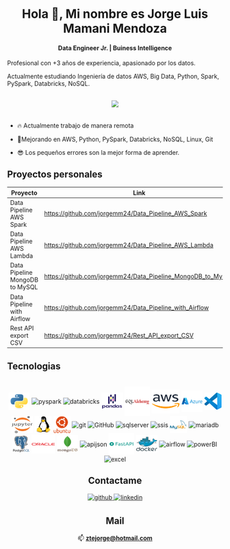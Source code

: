 <h1 align="center">Hola 👋, Mi nombre es Jorge Luis Mamani Mendoza</h1>
<h4 align="center">Data Engineer Jr. | Buiness Intelligence </h4>

Profesional con +3 años de experiencia, apasionado por los datos.

Actualmente estudiando Ingeniería de datos AWS, Big Data, Python, Spark, PySpark, Databricks, NoSQL.


<br/>  
<div align="center"><img src="https://todobi.com/content/images/2020/03/working_flow.gif" /></div>  
<br/>  

- 🔥 Actualmente trabajo de manera remota
  

- 📘Mejorando en AWS, Python, PySpark, Databricks, NoSQL, Linux, Git  
  

- 😎 Los pequeños errores son la mejor forma de aprender.  
## Proyectos personales

| Proyecto | Link |
| ------ | ------- |
| Data Pipeline AWS Spark | https://github.com/jorgemm24/Data_Pipeline_AWS_Spark |
| Data Pipeline AWS Lambda | https://github.com/jorgemm24/Data_Pipeline_AWS_Lambda |
| Data Pipeline MongoDB to MySQL | https://github.com/jorgemm24/Data_Pipeline_MongoDB_to_MySQL |
| Data Pipeline with Airflow | https://github.com/jorgemm24/Data_Pipeline_with_Airflow |
| Rest API export CSV | https://github.com/jorgemm24/Rest_API_export_CSV |


## Tecnologias
 <div style="display: inline_block" align="center"><br>
  <img align="center" alt="python" height="40" width="50" src="https://raw.githubusercontent.com/devicons/devicon/master/icons/python/python-original.svg">
  <img align="center" alt="pyspark" height="50" width="70" src="https://miro.medium.com/max/800/1*nPcdyVwgcuEZiEZiRqApug.jpeg">
  <img align="center" alt="databricks" height="50" width="80" src="https://upload.wikimedia.org/wikipedia/commons/6/63/Databricks_Logo.png">
  <img align="center" alt="pandas" height="40" width="50" src="https://raw.githubusercontent.com/devicons/devicon/master/icons/pandas/pandas-original-wordmark.svg">
  <img align="center" alt="sqlalchemy" height="70" width="60" src="https://raw.githubusercontent.com/devicons/devicon/master/icons/sqlalchemy/sqlalchemy-original-wordmark.svg">
  <img align="center" alt="AWS" height="55" width="65" src="https://raw.githubusercontent.com/devicons/devicon/master/icons/amazonwebservices/amazonwebservices-original-wordmark.svg">
  <img align="center" alt="azure" height="50" src="https://raw.githubusercontent.com/devicons/devicon/master/icons/azure/azure-original-wordmark.svg" />
  <img align="center" alt="VScode" height="40px" src="https://raw.githubusercontent.com/github/explore/80688e429a7d4ef2fca1e82350fe8e3517d3494d/topics/visual-studio-code/visual-studio-code.png" />
  <img align="center" alt="jupiter" height="40" width="50" src="https://raw.githubusercontent.com/devicons/devicon/master/icons/jupyter/jupyter-original-wordmark.svg">
  <img align="center" alt="linux" height="40px" src="https://raw.githubusercontent.com/devicons/devicon/master/icons/linux/linux-original.svg"/>
  <img align="center" alt="ubuntu" height="40px" src="https://raw.githubusercontent.com/devicons/devicon/master/icons/ubuntu/ubuntu-plain-wordmark.svg"/> 
  <img align="center" alt="git" height="40" src="https://www.vectorlogo.zone/logos/git-scm/git-scm-icon.svg" /> 
  <img align="center" alt="GitHub" height="40px" src="https://cdn-icons-png.flaticon.com/512/733/733553.png"/>
  
  <img align="center" alt="sqlserver" height="40px" src="https://www.svgrepo.com/show/303229/microsoft-sql-server-logo.svg" />
  <img align="center" alt="ssis" height="40px" src="https://static.javatpoint.com/tutorial/ssis/images/ssis-tutorial.jpg" />
  <img align="center" alt="MySQL" height="40px" src="https://raw.githubusercontent.com/devicons/devicon/master/icons/mysql/mysql-original-wordmark.svg" />
  <img align="center" alt="mariadb" height="40px" width="85" src="https://upload.wikimedia.org/wikipedia/commons/thumb/6/68/Mariadb-seal-browntext.svg/2560px-Mariadb-seal-browntext.svg.png" />
  
  <img align="center" alt="postgresql" height="40px" src="https://raw.githubusercontent.com/devicons/devicon/master/icons/postgresql/postgresql-original-wordmark.svg" />
  <img align="center" alt="oracle" height="45px" width="55" src="https://raw.githubusercontent.com/devicons/devicon/master/icons/oracle/oracle-original.svg" />
  <img align="center" alt="mongodb" height="40" width="50" src="https://raw.githubusercontent.com/devicons/devicon/master/icons/mongodb/mongodb-original-wordmark.svg">
  <img align="center" alt="apijson" height="40" width="85" src="https://react-etc.net/files/2016-10/screen-shot-2016-10-12-at-6.59.54.png">
  <img align="center" alt="fastapi" height="50" width="60" src="https://raw.githubusercontent.com/devicons/devicon/master/icons/fastapi/fastapi-original-wordmark.svg">
  <img align="center" alt="docker" height="40" width="50" src="https://raw.githubusercontent.com/devicons/devicon/master/icons/docker/docker-original-wordmark.svg">
  <img align="center" alt="airflow" height="40" width="89" src="https://airflow.apache.org/images/feature-image.png">
  <img align="center" alt="powerBI" height="40px" src="https://powerbi.microsoft.com/pictures/shared/social/social-default-image.png" />
  <img align="center" alt="excel" height="40px" src="https://1000marcas.net/wp-content/uploads/2020/12/Microsoft-Excel-Logo.png" />
  
  

  
  ##
  
  <div> 


  ## Contactame
<div align="center">
<a href="https://github.com/jorgemm24" target="_blank">
<img src=https://img.shields.io/badge/github-%2324292e.svg?&style=for-the-badge&logo=github&logoColor=white alt=github style="margin-bottom: 5px;" />
</a>
<a href="https://linkedin.com/in/jorgemm24" target="_blank">
<img src=https://img.shields.io/badge/linkedin-%231E77B5.svg?&style=for-the-badge&logo=linkedin&logoColor=white alt=linkedin style="margin-bottom: 5px;" />
</a>  
</div>  
  
   ## Mail
📫 **ztejorge@hotmail.com**
